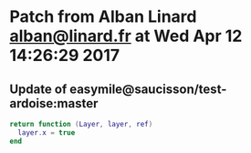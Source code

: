 # Patch from Alban Linard <alban@linard.fr> at Wed Apr 12 14:26:29 2017

## Update of easymile@saucisson/test-ardoise:master

```lua
return function (Layer, layer, ref)
  layer.x = true
end
```

